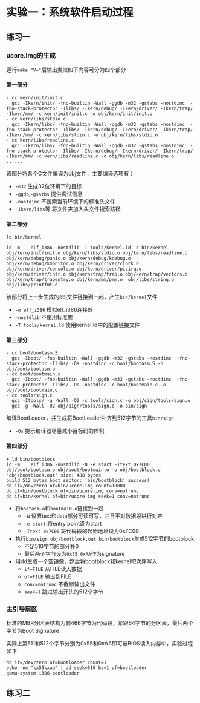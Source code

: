 # 实验一：系统软件启动过程

## 练习一

### ucore.img的生成

运行`make "V="`后输出类似如下内容可分为四个部分

#### 第一部分

```shell
- cc kern/init/init.c
  gcc -Ikern/init/ -fno-builtin -Wall -ggdb -m32 -gstabs -nostdinc  -fno-stack-protector -Ilibs/ -Ikern/debug/ -Ikern/driver/ -Ikern/trap/ -Ikern/mm/ -c kern/init/init.c -o obj/kern/init/init.o
- cc kern/libs/stdio.c
  gcc -Ikern/libs/ -fno-builtin -Wall -ggdb -m32 -gstabs -nostdinc  -fno-stack-protector -Ilibs/ -Ikern/debug/ -Ikern/driver/ -Ikern/trap/ -Ikern/mm/ -c kern/libs/stdio.c -o obj/kern/libs/stdio.o
- cc kern/libs/readline.c
  gcc -Ikern/libs/ -fno-builtin -Wall -ggdb -m32 -gstabs -nostdinc  -fno-stack-protector -Ilibs/ -Ikern/debug/ -Ikern/driver/ -Ikern/trap/ -Ikern/mm/ -c kern/libs/readline.c -o obj/kern/libs/readline.o
......
```

该部分将各个C文件编译为obj文件，主要编译选项有：

* `-m32` 生成32位环境下的目标
* `-ggdb`,`-gsatbs` 提供调试信息
* `-nostdinc` 不搜索当前环境下的标准头文件
* `-Ikern/libs`等 将文件夹加入头文件搜索路径

#### 第二部分

```shell
ld bin/kernel

ld -m    elf_i386 -nostdlib -T tools/kernel.ld -o bin/kernel  obj/kern/init/init.o obj/kern/libs/stdio.o obj/kern/libs/readline.o obj/kern/debug/panic.o obj/kern/debug/kdebug.o obj/kern/debug/kmonitor.o obj/kern/driver/clock.o obj/kern/driver/console.o obj/kern/driver/picirq.o obj/kern/driver/intr.o obj/kern/trap/trap.o obj/kern/trap/vectors.o obj/kern/trap/trapentry.o obj/kern/mm/pmm.o  obj/libs/string.o obj/libs/printfmt.o
```

该部分将上一步生成的obj文件链接到一起，产生`bin/kernel`文件

* `-m elf_i386` 模拟elf_i386连接器
* `-nostdlib` 不使用标准库
* `-T tools/kernel.ld` 使用kernel.ld中的配置链接文件

#### 第三部分

```shell
- cc boot/bootasm.S
  gcc -Iboot/ -fno-builtin -Wall -ggdb -m32 -gstabs -nostdinc  -fno-stack-protector -Ilibs/ -Os -nostdinc -c boot/bootasm.S -o obj/boot/bootasm.o
- cc boot/bootmain.c
  gcc -Iboot/ -fno-builtin -Wall -ggdb -m32 -gstabs -nostdinc  -fno-stack-protector -Ilibs/ -Os -nostdinc -c boot/bootmain.c -o obj/boot/bootmain.o
- cc tools/sign.c
  gcc -Itools/ -g -Wall -O2 -c tools/sign.c -o obj/sign/tools/sign.o
  gcc -g -Wall -O2 obj/sign/tools/sign.o -o bin/sign
```

编译BootLoader，并生成将BootLoader补齐到512字节的工具`bin/sign`

* `-Os` 提示编译器尽量减小目标码的体积

#### 第四部分

```shell
+ ld bin/bootblock
ld -m    elf_i386 -nostdlib -N -e start -Ttext 0x7C00 obj/boot/bootasm.o obj/boot/bootmain.o -o obj/bootblock.o
'obj/bootblock.out' size: 488 bytes
build 512 bytes boot sector: 'bin/bootblock' success!
dd if=/dev/zero of=bin/ucore.img count=10000
dd if=bin/bootblock of=bin/ucore.img conv=notrunc
dd if=bin/kernel of=bin/ucore.img seek=1 conv=notrunc
```

* 将`bootasm.o`和`bootmain.o`链接到一起
    * `-N` 设置text和data部分可读可写，并且不对数据段进行对齐
    * `-e start` 将entry point设为start
    * `-Ttext 0x7C00` 将代码段的起始地址设为0x7C00
* 执行`bin/sign obj/bootblock.out bin/bootblock`生成512字节的bootblock
    * 不足510字节的部分补0
    * 最后两个字节设为`0x55 0xAA`作为signature
* 用dd生成一个空镜像，然后将bootblock和kernel按次序写入
    * `if=FILE` 从FILE读入数据
    * `of=FILE` 输出到FILE
    * `conv=notrunc` 不截断输出文件
    * `seek=1` 跳过输出开头的512个字节

### 主引导扇区

标准的MBR分区表结构为前466字节为代码段，紧跟64字节的分区表，最后两个字节为Boot Signature

实际上第511和512个字节分别为0x55和0xAA即可被BIOS读入内存中，实验过程如下

```shell
dd if=/dev/zero of=bootloader count=1
echo -ne "\x55\xaa" | dd seek=510 bs=1 of=bootloader
qemu-system-i386 bootloader
```

## 练习二
